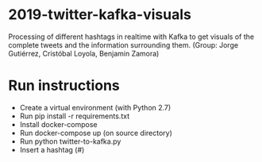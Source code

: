 # 2019-twitter-kafka-visuals
Processing of different hashtags in realtime with Kafka to get visuals of the complete tweets and the information surrounding them. (Group: Jorge Gutiérrez, Cristóbal Loyola, Benjamin Zamora)

# Run instructions
- Create a virtual environment (with Python 2.7)
- Run pip install -r requirements.txt
- Install docker-compose
- Run docker-compose up (on source directory)
- Run python twitter-to-kafka.py
- Insert a hashtag (#)
